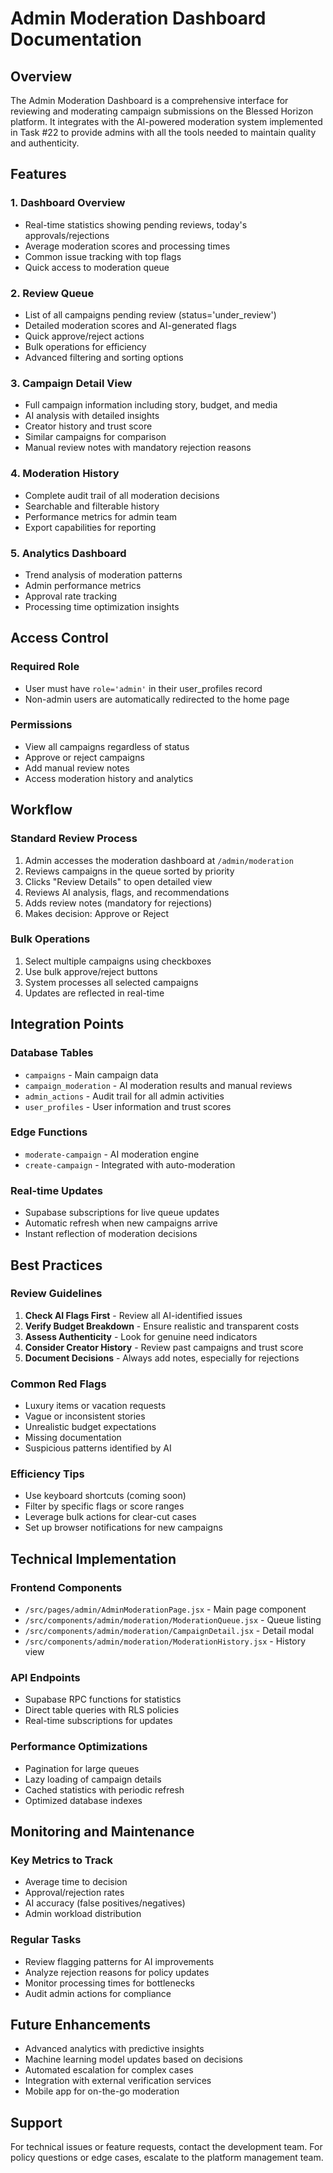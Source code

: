 # Admin Moderation Dashboard Documentation

## Overview
The Admin Moderation Dashboard is a comprehensive interface for reviewing and moderating campaign submissions on the Blessed Horizon platform. It integrates with the AI-powered moderation system implemented in Task #22 to provide admins with all the tools needed to maintain quality and authenticity.

## Features

### 1. **Dashboard Overview**
- Real-time statistics showing pending reviews, today's approvals/rejections
- Average moderation scores and processing times
- Common issue tracking with top flags
- Quick access to moderation queue

### 2. **Review Queue**
- List of all campaigns pending review (status='under_review')
- Detailed moderation scores and AI-generated flags
- Quick approve/reject actions
- Bulk operations for efficiency
- Advanced filtering and sorting options

### 3. **Campaign Detail View**
- Full campaign information including story, budget, and media
- AI analysis with detailed insights
- Creator history and trust score
- Similar campaigns for comparison
- Manual review notes with mandatory rejection reasons

### 4. **Moderation History**
- Complete audit trail of all moderation decisions
- Searchable and filterable history
- Performance metrics for admin team
- Export capabilities for reporting

### 5. **Analytics Dashboard**
- Trend analysis of moderation patterns
- Admin performance metrics
- Approval rate tracking
- Processing time optimization insights

## Access Control

### Required Role
- User must have `role='admin'` in their user_profiles record
- Non-admin users are automatically redirected to the home page

### Permissions
- View all campaigns regardless of status
- Approve or reject campaigns
- Add manual review notes
- Access moderation history and analytics

## Workflow

### Standard Review Process
1. Admin accesses the moderation dashboard at `/admin/moderation`
2. Reviews campaigns in the queue sorted by priority
3. Clicks "Review Details" to open detailed view
4. Reviews AI analysis, flags, and recommendations
5. Adds review notes (mandatory for rejections)
6. Makes decision: Approve or Reject

### Bulk Operations
1. Select multiple campaigns using checkboxes
2. Use bulk approve/reject buttons
3. System processes all selected campaigns
4. Updates are reflected in real-time

## Integration Points

### Database Tables
- `campaigns` - Main campaign data
- `campaign_moderation` - AI moderation results and manual reviews
- `admin_actions` - Audit trail for all admin activities
- `user_profiles` - User information and trust scores

### Edge Functions
- `moderate-campaign` - AI moderation engine
- `create-campaign` - Integrated with auto-moderation

### Real-time Updates
- Supabase subscriptions for live queue updates
- Automatic refresh when new campaigns arrive
- Instant reflection of moderation decisions

## Best Practices

### Review Guidelines
1. **Check AI Flags First** - Review all AI-identified issues
2. **Verify Budget Breakdown** - Ensure realistic and transparent costs
3. **Assess Authenticity** - Look for genuine need indicators
4. **Consider Creator History** - Review past campaigns and trust score
5. **Document Decisions** - Always add notes, especially for rejections

### Common Red Flags
- Luxury items or vacation requests
- Vague or inconsistent stories
- Unrealistic budget expectations
- Missing documentation
- Suspicious patterns identified by AI

### Efficiency Tips
- Use keyboard shortcuts (coming soon)
- Filter by specific flags or score ranges
- Leverage bulk actions for clear-cut cases
- Set up browser notifications for new campaigns

## Technical Implementation

### Frontend Components
- `/src/pages/admin/AdminModerationPage.jsx` - Main page component
- `/src/components/admin/moderation/ModerationQueue.jsx` - Queue listing
- `/src/components/admin/moderation/CampaignDetail.jsx` - Detail modal
- `/src/components/admin/moderation/ModerationHistory.jsx` - History view

### API Endpoints
- Supabase RPC functions for statistics
- Direct table queries with RLS policies
- Real-time subscriptions for updates

### Performance Optimizations
- Pagination for large queues
- Lazy loading of campaign details
- Cached statistics with periodic refresh
- Optimized database indexes

## Monitoring and Maintenance

### Key Metrics to Track
- Average time to decision
- Approval/rejection rates
- AI accuracy (false positives/negatives)
- Admin workload distribution

### Regular Tasks
- Review flagging patterns for AI improvements
- Analyze rejection reasons for policy updates
- Monitor processing times for bottlenecks
- Audit admin actions for compliance

## Future Enhancements
- Advanced analytics with predictive insights
- Machine learning model updates based on decisions
- Automated escalation for complex cases
- Integration with external verification services
- Mobile app for on-the-go moderation

## Support
For technical issues or feature requests, contact the development team.
For policy questions or edge cases, escalate to the platform management team.
